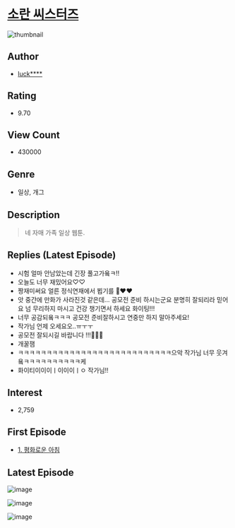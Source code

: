# [소란 씨스터즈](https://comic.naver.com/bestChallenge/list?titleId=742512)
![thumbnail](https://image-comic.pstatic.net/user_contents_data/challenge_comic/2020/03/05/331945/thumbnail_202x164073e2786_5ffb_4a3c_8863_f6d75c951db8_00004179.JPEG)

## Author
- [luck****](https://comic.naver.com/artistTitle?id=331945)

## Rating
- 9.70

## View Count
- 430000

## Genre
- 일상, 개그

## Description
> 네 자매 가족 일상 웹툰.

## Replies (Latest Episode)
- 시험 얼마 안남았는데 긴장 풀고가욬ㅋ!!
- 오늘도 너무 재밌어요♡♡
- 짱재미써요 얼른 정식연재에서 뵙기를 🥺❤️❤️
- 앗 중간에 만화가 사라진것 같은데... 공모전 준비 하시는군요 분명히 잘되리라 믿어요 넘 무리하지 마시고 건강 챙기면서 하세요 화이팅!!!
- 너무 공감되욬ㅋㅋㅋ 공모전 준비잘하시고 연중만 하지 말아주세요!
- 작가님 언제 오세요오..ㅠㅜㅜ
- 공모전 잘되시길 바랍니다 !!!🥰🥰🥰
- 개꿀잼
- ㅋㅋㅋㅋㅋㅋㅋㅋㅋㅋㅋㅋㅋㅋㅋㅋㅋㅋㅋㅋㅋㅋㅋㅋㅋㅋㅋ으악 작가님 너무 웃겨욬ㅋㅋㅋㅋㅋㅋㅋㅋㅋㅋ케
- 화이티이이이ㅣ이이이ㅣㅇ 작가님!!

## Interest
- 2,759

## First Episode
- [1. 평화로운 아침](https://comic.naver.com/bestChallenge/detail?titleId=742512&no=1)

## Latest Episode
![image](https://image-comic.pstatic.net/user_contents_data/challenge_comic/2022/04/25/331945/upload_3688510987703628855.jpeg)

![image](https://image-comic.pstatic.net/user_contents_data/challenge_comic/2022/04/25/331945/upload_3904680487626551603.jpeg)

![image](https://image-comic.pstatic.net/user_contents_data/challenge_comic/2022/04/25/331945/upload_7293923967963903536.jpeg)
